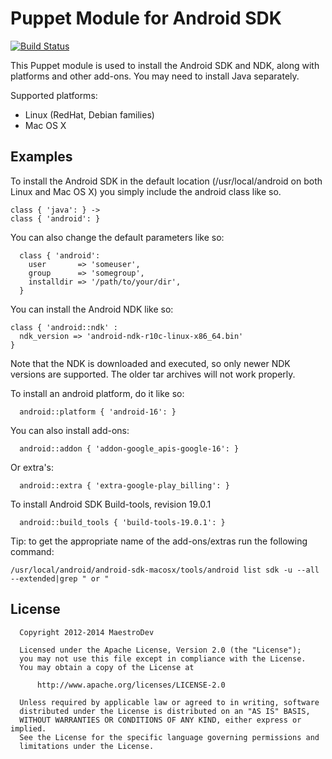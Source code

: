 Puppet Module for Android SDK
=============================

[![Build Status](https://maestro.maestrodev.com/api/v1/projects/58/compositions/443/badge/icon)](https://maestro.maestrodev.com/projects/58/compositions/443)

This Puppet module is used to install the Android SDK and NDK, 
along with platforms and other add-ons.
You may need to install Java separately.

Supported platforms:

* Linux (RedHat, Debian families)
* Mac OS X

Examples
--------

To install the Android SDK in the default location (/usr/local/android on both Linux
and Mac OS X) you simply include the android class like so.

    class { 'java': } ->
    class { 'android': }

You can also change the default parameters like so:

```
  class { 'android':
    user       => 'someuser',
    group      => 'somegroup',
    installdir => '/path/to/your/dir',
  }
```

You can install the Android NDK like so:

```
class { 'android::ndk' :
  ndk_version => 'android-ndk-r10c-linux-x86_64.bin'
}
```

Note that the NDK is downloaded and executed, so only newer NDK versions are supported. The older tar archives will not work properly.

To install an android platform, do it like so:

```
  android::platform { 'android-16': }
```

You can also install add-ons:

```
  android::addon { 'addon-google_apis-google-16': }
```

Or extra's:

```
  android::extra { 'extra-google-play_billing': }
```

To install Android SDK Build-tools, revision 19.0.1

```
  android::build_tools { 'build-tools-19.0.1': }
```

Tip: to get the appropriate name of the add-ons/extras run the following command:

```
/usr/local/android/android-sdk-macosx/tools/android list sdk -u --all --extended|grep " or "
```

License
-------
```
  Copyright 2012-2014 MaestroDev

  Licensed under the Apache License, Version 2.0 (the "License");
  you may not use this file except in compliance with the License.
  You may obtain a copy of the License at

      http://www.apache.org/licenses/LICENSE-2.0

  Unless required by applicable law or agreed to in writing, software
  distributed under the License is distributed on an "AS IS" BASIS,
  WITHOUT WARRANTIES OR CONDITIONS OF ANY KIND, either express or implied.
  See the License for the specific language governing permissions and
  limitations under the License.
```
